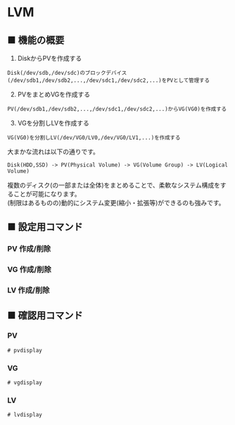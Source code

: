# LVM
## ■ 機能の概要
1. DiskからPVを作成する
```
Disk(/dev/sdb,/dev/sdc)のブロックデバイス(/dev/sdb1,/dev/sdb2,...,/dev/sdc1,/dev/sdc2,...)をPVとして管理する
```
2. PVをまとめVGを作成する
```
PV(/dev/sdb1,/dev/sdb2,...,/dev/sdc1,/dev/sdc2,...)からVG(VG0)を作成する
```
3. VGを分割しLVを作成する
```
VG(VG0)を分割しLV(/dev/VG0/LV0,/dev/VG0/LV1,...)を作成する
```

大まかな流れは以下の通りです。
```
Disk(HDD,SSD) -> PV(Physical Volume) -> VG(Volume Group) -> LV(Logical Volume)
```

複数のディスク(の一部または全体)をまとめることで、柔軟なシステム構成をすることが可能になります。  
(制限はあるものの)動的にシステム変更(縮小・拡張等)ができるのも強みです。
## ■ 設定用コマンド
### PV 作成/削除
### VG 作成/削除
### LV 作成/削除
## ■ 確認用コマンド
### PV
```
# pvdisplay
```
### VG
```
# vgdisplay
```
### LV
```
# lvdisplay
```
